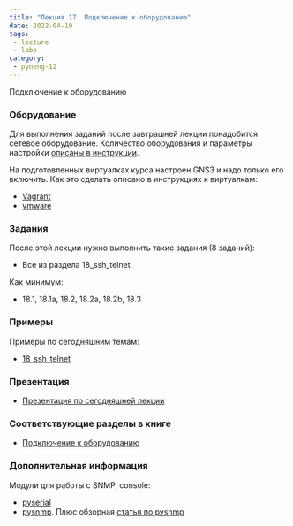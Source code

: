 ```yaml
---
title: "Лекция 17. Подключение к оборудованию"
date: 2022-04-10
tags:
 - lecture
 - labs
category:
 - pyneng-12
---
```


Подключение к оборудованию

### Оборудование

Для выполнения заданий после завтрашней лекции понадобится сетевое оборудование. Количество оборудования и параметры настройки [описаны в инструкции](https://pyneng.github.io/docs/network_devices/).

На подготовленных виртуалках курса настроен GNS3 и надо только его включить. Как это сделать описано в инструкциях к виртуалкам:

* [Vagrant](https://docs.google.com/document/d/1tIb8prINPM7uhyFxIhSSIF1-jckN_OWkKaO8zHQus9g/edit?usp=sharing)
* [vmware](https://drive.google.com/open?id=1r7Si9xTphdWp79sKxDhVk2zjWGggfy5Z6h8cKCLP5Cs)

### Задания

После этой лекции нужно выполнить такие задания (8 заданий):

* Все из раздела 18_ssh_telnet

Как минимум:

* 18.1, 18.1a, 18.2, 18.2a, 18.2b, 18.3


### Примеры

Примеры по сегодняшним темам:

* [18_ssh_telnet](https://github.com/pyneng/pyneng-online-12-jan-may-2022/tree/main/examples/18_ssh_telnet)

### Презентация

* [Презентация по сегодняшней лекции](https://github.com/pyneng/all-pyneng-slides/blob/main/pyneng/18_ssh_telnet.md)

### Соответствующие разделы в книге

* [Подключение к оборудованию](https://pyneng.readthedocs.io/ru/latest/book/18_ssh_telnet/index.html)

### Дополнительная информация

Модули для работы с SNMP, console:

* [pyserial](https://pythonhosted.org/pyserial/)
* [pysnmp](http://pysnmp.sourceforge.net/). Плюс обзорная [статья по pysnmp](https://pynet.twb-tech.com/blog/snmp/python-snmp-intro.html)


